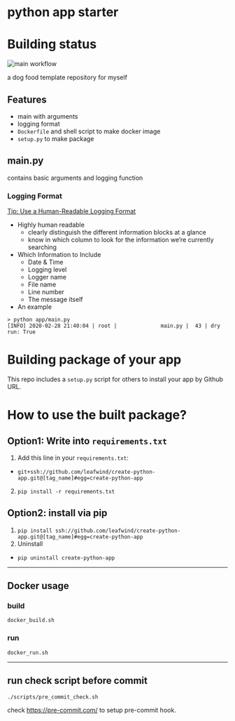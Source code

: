 # python app starter

# Building status

![main workflow](https://github.com/leafwind/create-python-app/actions/workflows/main.yml/badge.svg)

a dog food template repository for myself

## Features

- main with arguments
- logging format
- `Dockerfile` and shell script to make docker image
- `setup.py` to make package


## main.py

contains basic arguments and logging function

### Logging Format

[Tip: Use a Human-Readable Logging Format](https://reflectoring.io/logging-format/)
- Highly human readable
  - clearly distinguish the different information blocks at a glance
  - know in which column to look for the information we’re currently searching
- Which Information to Include
  - Date & Time
  - Logging level
  - Logger name
  - File name
  - Line number
  - The message itself
- An example
```
> python app/main.py 
[INFO] 2020-02-28 21:40:04 | root |              main.py |  43 | dry run: True
```

# Building package of your app

This repo includes a `setup.py` script for others to install your app by Github URL.

# How to use the built package?

## Option1: Write into `requirements.txt`

1. Add this line in your `requirements.txt`:
  - `git+ssh://github.com/leafwind/create-python-app.git@[tag_name]#egg=create-python-app`
2. `pip install -r requirements.txt`

## Option2: install via pip

1. `pip install ssh://github.com/leafwind/create-python-app.git@[tag_name]#egg=create-python-app`
2. Uninstall
  - `pip uninstall create-python-app`

---

## Docker usage

### build

`docker_build.sh`

### run

`docker_run.sh`

---

## run check script before commit

`./scripts/pre_commit_check.sh`

check https://pre-commit.com/ to setup pre-commit hook.

